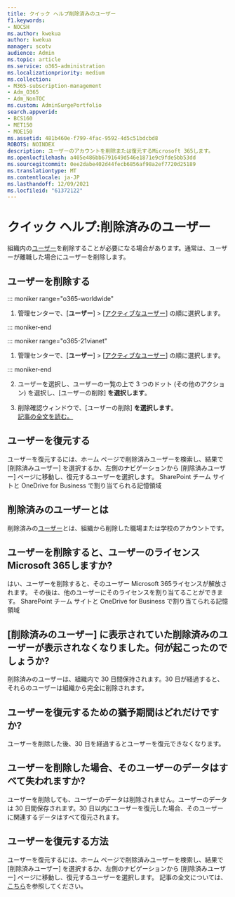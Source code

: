 ```yaml
---
title: クイック ヘルプ削除済みのユーザー
f1.keywords:
- NOCSH
ms.author: kwekua
author: kwekua
manager: scotv
audience: Admin
ms.topic: article
ms.service: o365-administration
ms.localizationpriority: medium
ms.collection:
- M365-subscription-management
- Adm_O365
- Adm_NonTOC
ms.custom: AdminSurgePortfolio
search.appverid:
- BCS160
- MET150
- MOE150
ms.assetid: 481b460e-f799-4fac-9592-4d5c51bdcbd8
ROBOTS: NOINDEX
description: ユーザーのアカウントを削除または復元するMicrosoft 365します。
ms.openlocfilehash: a405e486bb6791649d546e1871e9c9fde5bb53dd
ms.sourcegitcommit: 0ee2dabe402d44fecb6856af98a2ef7720d25189
ms.translationtype: MT
ms.contentlocale: ja-JP
ms.lasthandoff: 12/09/2021
ms.locfileid: "61372122"
---
```

# <a name="quick-help-deleted-user"></a>クイック ヘルプ:削除済みのユーザー

組織内の[ユーザー](../add-users/add-users.md)を削除することが必要になる場合があります。通常は、ユーザーが離職した場合にユーザーを削除します。 
  
## <a name="delete-a-user"></a>ユーザーを削除する
  
::: moniker range="o365-worldwide"

1. 管理センターで、[**ユーザー**] \> [<a href="https://go.microsoft.com/fwlink/p/?linkid=834822" target="_blank">アクティブなユーザー</a>] の順に選択します。

::: moniker-end

::: moniker range="o365-21vianet"

 1. 管理センターで、[**ユーザー**] \> [<a href="https://go.microsoft.com/fwlink/p/?linkid=850628" target="_blank">アクティブなユーザー</a>] の順に選択します。

::: moniker-end

2. ユーザーを選択し、ユーザーの一覧の上で 3 つのドット (その他のアクション) を選択し、[ユーザーの削除] **を選択します**。
  
3. 削除確認ウィンドウで、[ユーザーの削除] **を選択します**。 <br/>[記事の全文を読む。](../add-users/delete-a-user.md)

  
## <a name="restore-a-user"></a>ユーザーを復元する

ユーザーを復元するには、ホーム ページで削除済みユーザーを検索し、結果で [削除済みユーザー] を選択するか、左側のナビゲーションから [削除済みユーザー] ページに移動し、復元するユーザーを選択します。  SharePoint チーム サイトと OneDrive for Business で割り当てられる記憶領域
  
## <a name="what-are-deleted-users"></a>削除済みのユーザーとは

削除済みの[ユーザー](../add-users/add-users.md)とは、組織から削除した職場または学校のアカウントです。 
  
## <a name="does-deleting-a-user-free-up-their-microsoft-365-license"></a>ユーザーを削除すると、ユーザーのライセンスMicrosoft 365しますか?

はい、ユーザーを削除すると、そのユーザー Microsoft 365ライセンスが解放されます。 その後は、他のユーザーにそのライセンスを割り当てることができます。 SharePoint チーム サイトと OneDrive for Business で割り当てられる記憶領域
  
## <a name="i-had-a-deleted-user-listed-in-deleted-users-and-then-it-disappeared-what-happened"></a>[削除済みのユーザー] に表示されていた削除済みのユーザーが表示されなくなりました。何が起こったのでしょうか?

削除済みのユーザーは、組織内で 30 日間保持されます。30 日が経過すると、それらのユーザーは組織から完全に削除されます。
  
## <a name="how-long-do-i-have-if-i-want-to-restore-a-user"></a>ユーザーを復元するための猶予期間はどれだけですか?

ユーザーを削除した後、30 日を経過するとユーザーを復元できなくなります。
  
## <a name="do-i-lose-all-the-users-data-when-i-delete-them"></a>ユーザーを削除した場合、そのユーザーのデータはすべて失われますか?

ユーザーを削除しても、ユーザーのデータは削除されません。ユーザーのデータは 30 日間保存されます。30 日以内にユーザーを復元した場合、そのユーザーに関連するデータはすべて復元されます。
  
## <a name="how-do-i-restore-a-user"></a>ユーザーを復元する方法

ユーザーを復元するには、ホーム ページで削除済みユーザーを検索し、結果で [削除済みユーザー] を選択するか、左側のナビゲーションから [削除済みユーザー] ページに移動し、復元するユーザーを選択します。  記事の全文については、[こちら](../add-users/delete-a-user.md)を参照してください。
